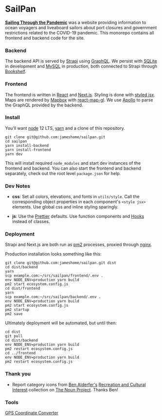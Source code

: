 # SailPan

[**Sailing Through the Pandemic**](https://sailpan.info) was a website providing information to ocean voyagers and liveaboard sailors about port closures and government restrictions related to the COVID-19 pandemic. This monorepo contains all frontend and backend code for the site.

### Backend

The backend API is served by [Strapi](https://strapi.io/) using [GraphQL](https://graphql.org/). We persist with [SQLite](https://www.sqlite.org/) in development and [MySQL](http://www.mysql.com) in production, both connected to Strapi through [Bookshelf](https://bookshelfjs.org/).

### Frontend

The frontend is written in [React](https://reactjs.org/) and [Next.js](https://reactjs.org). Styling is done with [styled jsx](https://github.com/zeit/styled-jsx). Maps are rendered by [Mapbox](https://mapbox.com) with [react-map-gl](https://github.com/visgl/react-map-gl). We use [Apollo](https://www.apollographql.com/) to parse the GraphQL provided by the backend.

### Install

You'll want [node](https://nodejs.org) 12 LTS, [yarn](https://yarnpkg.com/) and a clone of this repository.

```
git clone git@github.com:jameshome/sailpan.git
cd sailpan
yarn install-backend
yarn install-frontend
yarn dev
```

This will install required `node_modules` and start dev instances of the frontend and backend. You can also start the frontend and backend separately, check out the root level `package.json` for help.

### Dev Notes

- **css**: Set all colors, elevations, and fonts in `utils/style`. Call the corresponding object properties in each component's `<style jsx>` elements. Use global css and inline styling sparingly.

- **js**: Use the [Prettier](https://prettier.io/) defaults. Use function components and [Hooks](https://reactjs.org/docs/hooks-intro.html) instead of classes.

### Deployment

Strapi and Next.js are both run as [pm2](https://pm2.keymetrics.io/) processes, proxied through [nginx](www.nginx.com).

Production installation looks something like this:

```
git clone git@github.com:jameshome/sailpan.git dist
cd dist/backend
yarn
scp example.com:~/src/sailpan/frontend/.env .
env NODE_ENV=production yarn build
pm2 start ecosystem.config.js
cd dist/frontend
yarn
scp example.com:~/src/sailpan/backend/.env .
env NODE_ENV=production yarn build
pm2 start ecosystem.config.js
pm2 startup
pm2 save
```

Ultimately deployment will be automated, but until then:

```
cd dist
git pull
cd dist/backend
env NODE_ENV=production yarn build
pm2 restart ecosystem.config.js
cd ../frontend
env NODE_ENV=production yarn build
pm2 restart ecosystem.config.js
```

### Thank you

- Report category icons from [Ben Alderfer's](https://thenounproject.com/balderfer101/) [Recreation and Cultural Interest](https://thenounproject.com/balderfer101/collection/recreation-and-cultural-interest/) collection on [The Noun Project](https://thenounproject.com/). Thanks Ben!

### Tools

[GPS Coordinate Converter](https://www.pgc.umn.edu/apps/convert/)
